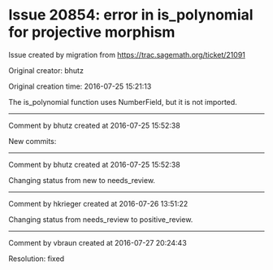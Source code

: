 # Issue 20854: error in is_polynomial for projective morphism

Issue created by migration from https://trac.sagemath.org/ticket/21091

Original creator: bhutz

Original creation time: 2016-07-25 15:21:13

The is_polynomial function uses NumberField, but it is not imported.


---

Comment by bhutz created at 2016-07-25 15:52:38

New commits:


---

Comment by bhutz created at 2016-07-25 15:52:38

Changing status from new to needs_review.


---

Comment by hkrieger created at 2016-07-26 13:51:22

Changing status from needs_review to positive_review.


---

Comment by vbraun created at 2016-07-27 20:24:43

Resolution: fixed
